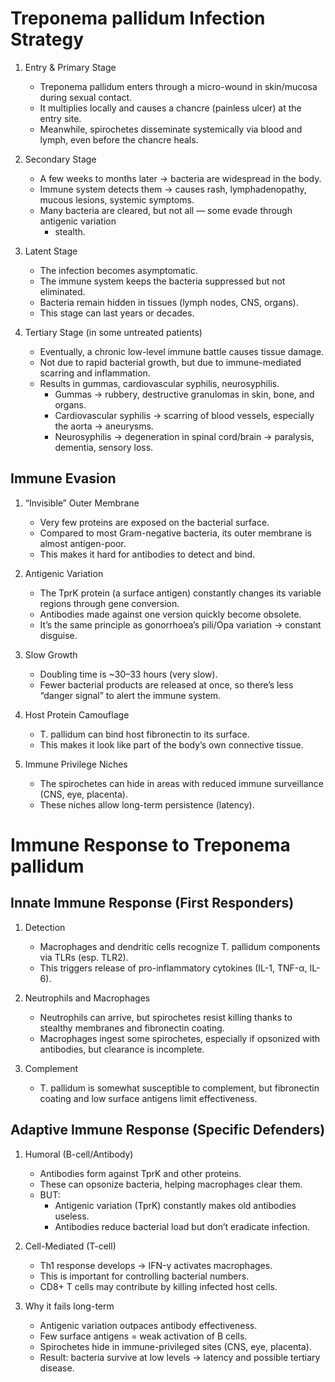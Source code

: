 # Treponema pallidum Infection Strategy

1. Entry & Primary Stage
   - Treponema pallidum enters through a micro-wound in skin/mucosa during sexual
     contact.
   - It multiplies locally and causes a chancre (painless ulcer) at the entry site.
   - Meanwhile, spirochetes disseminate systemically via blood and lymph, even before
     the chancre heals.

2. Secondary Stage
   - A few weeks to months later → bacteria are widespread in the body.
   - Immune system detects them → causes rash, lymphadenopathy, mucous lesions,
     systemic symptoms.
   - Many bacteria are cleared, but not all — some evade through antigenic variation
     - stealth.

3. Latent Stage
   - The infection becomes asymptomatic.
   - The immune system keeps the bacteria suppressed but not eliminated.
   - Bacteria remain hidden in tissues (lymph nodes, CNS, organs).
   - This stage can last years or decades.

4. Tertiary Stage (in some untreated patients)
   - Eventually, a chronic low-level immune battle causes tissue damage.
   - Not due to rapid bacterial growth, but due to immune-mediated scarring and
     inflammation.
   - Results in gummas, cardiovascular syphilis, neurosyphilis.
     - Gummas → rubbery, destructive granulomas in skin, bone, and organs.
     - Cardiovascular syphilis → scarring of blood vessels, especially the aorta
       → aneurysms.
     - Neurosyphilis → degeneration in spinal cord/brain → paralysis, dementia,
       sensory loss.

## Immune Evasion

1. “Invisible” Outer Membrane
   - Very few proteins are exposed on the bacterial surface.
   - Compared to most Gram-negative bacteria, its outer membrane is almost
     antigen-poor.
   - This makes it hard for antibodies to detect and bind.

2. Antigenic Variation
   - The TprK protein (a surface antigen) constantly changes its variable regions
     through gene conversion.
   - Antibodies made against one version quickly become obsolete.
   - It’s the same principle as gonorrhoea’s pili/Opa variation → constant disguise.

3. Slow Growth
   - Doubling time is ~30–33 hours (very slow).
   - Fewer bacterial products are released at once, so there’s less “danger signal”
     to alert the immune system.

4. Host Protein Camouflage
   - T. pallidum can bind host fibronectin to its surface.
   - This makes it look like part of the body’s own connective tissue.

5. Immune Privilege Niches
   - The spirochetes can hide in areas with reduced immune surveillance (CNS, eye,
     placenta).
   - These niches allow long-term persistence (latency).

# Immune Response to Treponema pallidum

## Innate Immune Response (First Responders)

1. Detection
   - Macrophages and dendritic cells recognize T. pallidum components via TLRs (esp.
     TLR2).
   - This triggers release of pro-inflammatory cytokines (IL-1, TNF-α, IL-6).

2. Neutrophils and Macrophages
   - Neutrophils can arrive, but spirochetes resist killing thanks to stealthy
     membranes and fibronectin coating.
   - Macrophages ingest some spirochetes, especially if opsonized with antibodies,
     but clearance is incomplete.

3. Complement
   - T. pallidum is somewhat susceptible to complement, but fibronectin coating and
     low surface antigens limit effectiveness.

## Adaptive Immune Response (Specific Defenders)

1. Humoral (B-cell/Antibody)
   - Antibodies form against TprK and other proteins.
   - These can opsonize bacteria, helping macrophages clear them.
   - BUT:
     - Antigenic variation (TprK) constantly makes old antibodies useless.
     - Antibodies reduce bacterial load but don’t eradicate infection.

2. Cell-Mediated (T-cell)
   - Th1 response develops → IFN-γ activates macrophages.
   - This is important for controlling bacterial numbers.
   - CD8+ T cells may contribute by killing infected host cells.

3. Why it fails long-term
   - Antigenic variation outpaces antibody effectiveness.
   - Few surface antigens = weak activation of B cells.
   - Spirochetes hide in immune-privileged sites (CNS, eye, placenta).
   - Result: bacteria survive at low levels → latency and possible tertiary disease.
